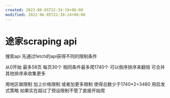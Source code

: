 ```yaml
---
created: 2022-06-05T22:34:19+08:00
modified: 2022-06-05T22:38:24+08:00
---
```


# 途家scraping api

搜索api 先通过fetch的api获得不同的限制条件

从0开始 最多58页 每页30个 相同条件最多爬1740个 可以倒序排序来翻倍 可合并其他排序来收集更多

用地区做限制 加上价格限制 或者加更多限制 使得总数少于1740*2=3480 用启发式策略 如果实在超过了预设限制不管了直接开始爬
